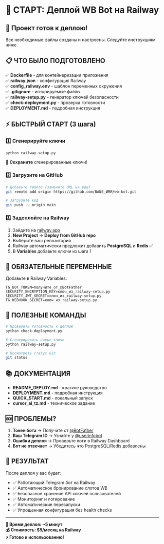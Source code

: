 # 🎯 СТАРТ: Деплой WB Bot на Railway

## 🚀 Проект готов к деплою!

Все необходимые файлы созданы и настроены. Следуйте инструкциям ниже.

## 📋 ЧТО БЫЛО ПОДГОТОВЛЕНО

✅ **Dockerfile** - для контейнеризации приложения  
✅ **railway.json** - конфигурация Railway  
✅ **config_railway.env** - шаблон переменных окружения  
✅ **.gitignore** - игнорируемые файлы  
✅ **railway-setup.py** - генератор ключей безопасности  
✅ **check-deployment.py** - проверка готовности  
✅ **DEPLOYMENT.md** - подробная инструкция  

## ⚡ БЫСТРЫЙ СТАРТ (3 шага)

### 1️⃣ Сгенерируйте ключи
```bash
python railway-setup.py
```
📝 **Сохраните** сгенерированные ключи!

### 2️⃣ Загрузите на GitHub
```bash
# Добавьте remote (замените URL на ваш)
git remote add origin https://github.com/ВАШЕ_ИМЯ/wb-bot.git

# Загрузите код
git push -u origin main
```

### 3️⃣ Задеплойте на Railway
1. Зайдите на [railway.app](https://railway.app)
2. **New Project** → **Deploy from GitHub repo**
3. Выберите ваш репозиторий
4. Railway автоматически предложит добавить **PostgreSQL** и **Redis** ✅
5. В **Variables** добавьте ключи из шага 1

## 🔑 ОБЯЗАТЕЛЬНЫЕ ПЕРЕМЕННЫЕ

Добавьте в Railway Variables:

```env
TG_BOT_TOKEN=получите_от_@BotFather
SECURITY_ENCRYPTION_KEY=ключ_из_railway-setup.py
SECURITY_JWT_SECRET=ключ_из_railway-setup.py  
TG_WEBHOOK_SECRET=ключ_из_railway-setup.py
```

## 🔧 ПОЛЕЗНЫЕ КОМАНДЫ

```bash
# Проверить готовность к деплою
python check-deployment.py

# Сгенерировать новые ключи
python railway-setup.py

# Посмотреть статус Git
git status
```

## 📚 ДОКУМЕНТАЦИЯ

- **README_DEPLOY.md** - краткое руководство
- **DEPLOYMENT.md** - подробная инструкция  
- **QUICK_START.md** - локальный запуск
- **cursor_ai_tz.md** - техническое задание

## 🆘 ПРОБЛЕМЫ?

1. **Токен бота** → Получите от [@BotFather](https://t.me/botfather)
2. **Ваш Telegram ID** → Узнайте у [@userinfobot](https://t.me/userinfobot) 
3. **Ошибки деплоя** → Проверьте логи в Railway Dashboard
4. **Бот не отвечает** → Убедитесь что PostgreSQL/Redis добавлены

## 🎉 РЕЗУЛЬТАТ

После деплоя у вас будет:
- ✅ Работающий Telegram бот на Railway
- ✅ Автоматическое бронирование слотов WB
- ✅ Безопасное хранение API ключей пользователей
- ✅ Мониторинг и логирование
- ✅ Автоматические перезапуски
- ✅ Упрощенная конфигурация без health checks

---

**🚀 Время деплоя: ~5 минут**  
**💰 Стоимость: $5/месяц на Railway**  
**⚡ Готово к использованию!**
